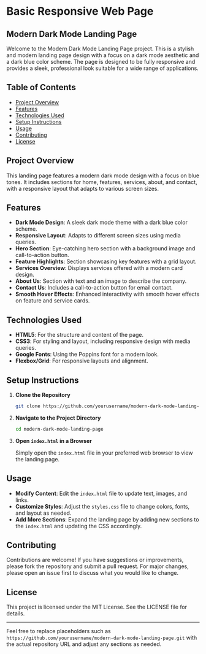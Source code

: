 # Basic Responsive Web Page

## Modern Dark Mode Landing Page

Welcome to the Modern Dark Mode Landing Page project. This is a stylish and modern landing page design with a focus on a dark mode aesthetic and a dark blue color scheme. The page is designed to be fully responsive and provides a sleek, professional look suitable for a wide range of applications.

## Table of Contents

- [Project Overview](notion://www.notion.so/5-dars-Sanoq-sistemalari-ustida-amallar-3b33c2c0cc4948c2b224dcd345eb52ed#project-overview)
- [Features](notion://www.notion.so/5-dars-Sanoq-sistemalari-ustida-amallar-3b33c2c0cc4948c2b224dcd345eb52ed#features)
- [Technologies Used](notion://www.notion.so/5-dars-Sanoq-sistemalari-ustida-amallar-3b33c2c0cc4948c2b224dcd345eb52ed#technologies-used)
- [Setup Instructions](notion://www.notion.so/5-dars-Sanoq-sistemalari-ustida-amallar-3b33c2c0cc4948c2b224dcd345eb52ed#setup-instructions)
- [Usage](notion://www.notion.so/5-dars-Sanoq-sistemalari-ustida-amallar-3b33c2c0cc4948c2b224dcd345eb52ed#usage)
- [Contributing](notion://www.notion.so/5-dars-Sanoq-sistemalari-ustida-amallar-3b33c2c0cc4948c2b224dcd345eb52ed#contributing)
- [License](notion://www.notion.so/5-dars-Sanoq-sistemalari-ustida-amallar-3b33c2c0cc4948c2b224dcd345eb52ed#license)

## Project Overview

This landing page features a modern dark mode design with a focus on blue tones. It includes sections for home, features, services, about, and contact, with a responsive layout that adapts to various screen sizes.

## Features

- **Dark Mode Design**: A sleek dark mode theme with a dark blue color scheme.
- **Responsive Layout**: Adapts to different screen sizes using media queries.
- **Hero Section**: Eye-catching hero section with a background image and call-to-action button.
- **Feature Highlights**: Section showcasing key features with a grid layout.
- **Services Overview**: Displays services offered with a modern card design.
- **About Us**: Section with text and an image to describe the company.
- **Contact Us**: Includes a call-to-action button for email contact.
- **Smooth Hover Effects**: Enhanced interactivity with smooth hover effects on feature and service cards.

## Technologies Used

- **HTML5**: For the structure and content of the page.
- **CSS3**: For styling and layout, including responsive design with media queries.
- **Google Fonts**: Using the Poppins font for a modern look.
- **Flexbox/Grid**: For responsive layouts and alignment.

## Setup Instructions

1. **Clone the Repository**
    
    ```bash
    git clone https://github.com/yourusername/modern-dark-mode-landing-page.git
    ```
    
2. **Navigate to the Project Directory**
    
    ```bash
    cd modern-dark-mode-landing-page
    ```
    
3. **Open `index.html` in a Browser**
    
    Simply open the `index.html` file in your preferred web browser to view the landing page.
    

## Usage

- **Modify Content**: Edit the `index.html` file to update text, images, and links.
- **Customize Styles**: Adjust the `styles.css` file to change colors, fonts, and layout as needed.
- **Add More Sections**: Expand the landing page by adding new sections to the `index.html` and updating the CSS accordingly.

## Contributing

Contributions are welcome! If you have suggestions or improvements, please fork the repository and submit a pull request. For major changes, please open an issue first to discuss what you would like to change.

## License

This project is licensed under the MIT License. See the LICENSE file for details.

---

Feel free to replace placeholders such as `https://github.com/yourusername/modern-dark-mode-landing-page.git` with the actual repository URL and adjust any sections as needed.
